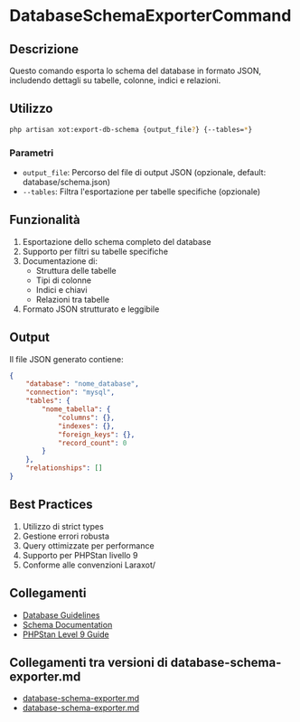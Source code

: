 # DatabaseSchemaExporterCommand

## Descrizione
Questo comando esporta lo schema del database in formato JSON, includendo dettagli su tabelle, colonne, indici e relazioni.

## Utilizzo
```bash
php artisan xot:export-db-schema {output_file?} {--tables=*}
```

### Parametri
- `output_file`: Percorso del file di output JSON (opzionale, default: database/schema.json)
- `--tables`: Filtra l'esportazione per tabelle specifiche (opzionale)

## Funzionalità
1. Esportazione dello schema completo del database
2. Supporto per filtri su tabelle specifiche
3. Documentazione di:
   - Struttura delle tabelle
   - Tipi di colonne
   - Indici e chiavi
   - Relazioni tra tabelle
4. Formato JSON strutturato e leggibile

## Output
Il file JSON generato contiene:
```json
{
    "database": "nome_database",
    "connection": "mysql",
    "tables": {
        "nome_tabella": {
            "columns": {},
            "indexes": {},
            "foreign_keys": {},
            "record_count": 0
        }
    },
    "relationships": []
}
```

## Best Practices
1. Utilizzo di strict types
2. Gestione errori robusta
3. Query ottimizzate per performance
4. Supporto per PHPStan livello 9
5. Conforme alle convenzioni Laraxot/<nome progetto>

## Collegamenti
- [Database Guidelines](../DATABASE-GUIDELINES.md)
- [Schema Documentation](../DIRECTORY-STRUCTURE-GUIDE.md)
- [PHPStan Level 9 Guide](../PHPSTAN-LEVEL9-GUIDE.md)
## Collegamenti tra versioni di database-schema-exporter.md
* [database-schema-exporter.md](../../../Xot/docs/commands/database-schema-exporter.md)
* [database-schema-exporter.md](../../../Xot/docs/console/commands/database-schema-exporter.md)

